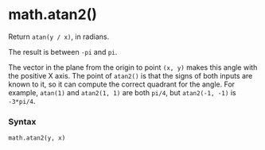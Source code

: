 # math.atan2()

Return `atan(y / x)`, in radians.

The result is between `-pi` and `pi`.

The vector in the plane from the origin to point `(x, y)` makes this angle with the positive X axis. The point of `atan2()` is that the signs of both inputs are known to it, so it can compute the correct quadrant for the angle. For example, `atan(1)` and `atan2(1, 1)` are both `pi/4`, but `atan2(-1, -1)` is `-3*pi/4`.

### Syntax

```python
math.atan2(y, x)
```